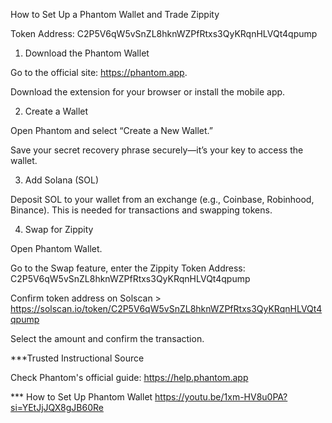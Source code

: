How to Set Up a Phantom Wallet and Trade Zippity

Token Address: C2P5V6qW5vSnZL8hknWZPfRtxs3QyKRqnHLVQt4qpump

1. Download the Phantom Wallet

Go to the official site: https://phantom.app.

Download the extension for your browser or install the mobile app.


2. Create a Wallet

Open Phantom and select “Create a New Wallet.”

Save your secret recovery phrase securely—it’s your key to access the wallet.


3. Add Solana (SOL)

Deposit SOL to your wallet from an exchange (e.g., Coinbase, Robinhood, Binance). This is needed for transactions and swapping tokens.


4. Swap for Zippity

Open Phantom Wallet.

Go to the Swap feature, enter the Zippity Token Address: C2P5V6qW5vSnZL8hknWZPfRtxs3QyKRqnHLVQt4qpump  

Confirm token address on Solscan > https://solscan.io/token/C2P5V6qW5vSnZL8hknWZPfRtxs3QyKRqnHLVQt4qpump

Select the amount and confirm the transaction.


***Trusted Instructional Source

Check Phantom's official guide: https://help.phantom.app

*** How to Set Up Phantom Wallet 
https://youtu.be/1xm-HV8u0PA?si=YEtJjJQX8gJB60Re
